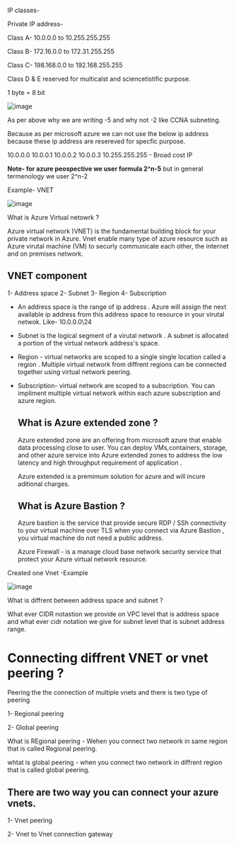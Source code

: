 IP classes-

Private IP address-

Class A- 10.0.0.0 to 10.255.255.255

Class B- 172.16.0.0 to 172.31.255.255

Class C- 198.168.0.0 to 192.168.255.255

Class D & E reserved for multicalst and sciencetistific purpose.

1 byte = 8 bit




![image](https://github.com/user-attachments/assets/05aadebd-b6aa-417c-b7f5-1644a7f09c32)

As per above why we are writing -5 and why not -2 like CCNA subneting.

Because as per microsoft azure we can not use the below ip address because these ip address are resereved for specfic purpose.

10.0.0.0
10.0.0.1
10.0.0.2
10.0.0.3
10.255.255.255 - Broad cost IP 

**Note- for azure peospective we user formula 2^n-5**
but in general termenology we user 2^n-2

Example- VNET

![image](https://github.com/user-attachments/assets/1d115f95-daea-49d3-8720-59652ce80c3f)

What is Azure Virtual netowrk ?

Azure virtual network )VNET) is the fundamental building block for your private network in Azure. Vnet enable many type of azure resource such as Azure virutal machine (VM) to securly communicate each other, the internet and on premises network. 

## VNET component 

1- Address space 
2- Subnet 
3- Region 
4- Subscription

- An address space is the range of ip address . Azure will assign the next available ip address from this address space to resource in your virutal netwok.
  Like- 10.0.0.0\24
  
- Subnet is the logical segment of a virutal network . A subnet is allocated a portion of the virtual network address's space.
- Region - virtual networks are scoped to a single single location called a region . Multiple virtual network from diffrent regions can be connected together using virtual network peering.
- Subscription- virtual network are scoped to a subscription. You can impliment multiple virtual network within each azure subscription and azure region.

  ## What is Azure extended zone ?

  Azure extended zone are an offering from microsoft azure that enable data processing close to user. You can deploy VMs,containers, storage, and other azure service into Azure extended zones to address the low latency and high throughput requirement of application .

  Azure extended is a premimum solution for azure and will incure aditional charges.

  ## What is Azure Bastion ?

  Azure bastion is the service that provide secure RDP / SSh connectivity to your virtual machine over TLS when you connect via Azure Bastion , you virtual machine do not need a public address.

  Azure Firewall - is a manage cloud base network security service that protect your Azure virtual network resource.
  

Created one Vnet -Example

![image](https://github.com/user-attachments/assets/330cb227-8d80-4167-ba52-697567242133)

What is diffrent between address space and subnet ?

What ever CIDR notastion we provide on VPC level that is address space and what ever cidr notation we give for subnet level that is subnet address range.


# Connecting diffrent VNET or vnet peering ?

Peering the the connection of multiple vnets and there is two type of peering 

1- Regional peering 

2- Global peering

What is REgional peering - Wehen you connect two network in same region that is called Regional peering.

whtat is global peering - when you connect two network in diffrent region that is called global peering.


## There are two way you can connect your azure vnets.

1- Vnet peering 

2- Vnet to Vnet connection gateway



